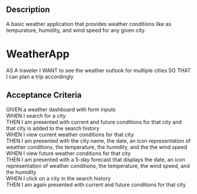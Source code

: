 ## Description

A basic weather application that provides weather conditions like as tempurature, humidity, and wind speed for any given city. 

# WeatherApp

AS A traveler
I WANT to see the weather outlook for multiple cities
SO THAT I can plan a trip accordingly

## Acceptance Criteria

GIVEN a weather dashboard with form inputs <br>
WHEN I search for a city <br>
THEN I am presented with current and future conditions for that city and that city is added to the search history <br>
WHEN I view current weather conditions for that city <br>
THEN I am presented with the city name, the date, an icon representation of weather conditions, the temperature, the humidity, and the the wind speed <br>
WHEN I view future weather conditions for that city <br>
THEN I am presented with a 5-day forecast that displays the date, an icon representation of weather conditions, the temperature, the wind speed, and the humidity <br>
WHEN I click on a city in the search history <br>
THEN I am again presented with current and future conditions for that city


